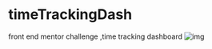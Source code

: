 # timeTrackingDash
front end mentor challenge ,time tracking dashboard
![img](design/desktop-preview.jpg)
